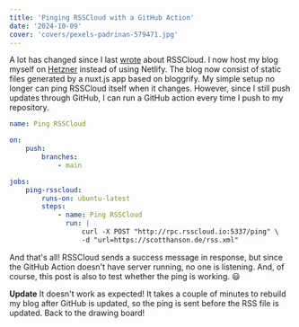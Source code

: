 ```yaml
---
title: 'Pinging RSSCloud with a GitHub Action'
date: '2024-10-09'
cover: 'covers/pexels-padrinan-579471.jpg'
---
```


A lot has changed since I last [wrote](https://scotthanson.de/archives/2022/11/23/pinging-rsscloud-with-a-static-blog) about RSSCloud. I now host my blog myself on [Hetzner](https://hetzner.com/) instead of using Netlify. The blog now consist of static files generated by a nuxt.js app based on bloggrify. My simple setup no longer can ping RSSCloud itself when it changes. However, since I still push updates through GitHub, I can run a GitHub action every time I push to my repository.

```yaml
name: Ping RSSCloud

on:
    push:
        branches:
            - main

jobs:
    ping-rsscloud:
        runs-on: ubuntu-latest
        steps:
            - name: Ping RSSCloud
              run: |
                  curl -X POST "http://rpc.rsscloud.io:5337/ping" \
                  -d "url=https://scotthanson.de/rss.xml"
```

And that's all! RSSCloud sends a success message in response, but since the GitHub Action doesn't have server running, no one is listening. And, of course, this post is also to test whether the ping is working. 😃

**Update** It doesn't work as expected! It takes a couple of minutes to rebuild my blog after GitHub is updated, so the ping is sent before the RSS file is updated. Back to the drawing board!
